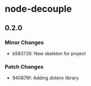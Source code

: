 # node-decouple

## 0.2.0
### Minor Changes

- b583726: New skeleton for project

### Patch Changes

- 940879f: Adding dotenv library
